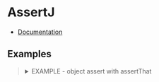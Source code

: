 # AssertJ
* [Documentation](https://assertj.github.io/doc/)

## Examples

> <details>
> <summary>EXAMPLE - object assert with assertThat</summary>
>
> From [amigoscode - software-testing](https://github.com/amigoscode/software-testing/tree/master)
> 
> ```java
> import org.junit.jupiter.api.Test;
> import org.springframework.beans.factory.annotation.Autowired;
> import org.springframework.boot.test.autoconfigure.orm.jpa.DataJpaTest;
> 
> import java.util.Optional;
> import java.util.UUID;
> 
> import static org.assertj.core.api.AssertionsForClassTypes.assertThat;
> 
> @DataJpaTest
> class CustomerRepositoryTest {
> 
>   @Autowired
>   private CustomerRepository underTest;
> 
>   @Test
>   void itShouldSelectCustomerByPhoneNumber() {
>     // Given
>     UUID id = UUID.randomUUID();
>     Customer customer = new Customer(id, "Bob", "0000");
> 
>     // When
>     underTest.save(customer);
> 
>     // Then
>     Optional<Customer> optionalCustomer = underTest.findById(id);
>     assertThat(optionalCustomer)
>         .isPresent()
>         .hasValueSatisfying(c -> {
> //          assertThat(c.getId()).isEqualTo(id);
> //          assertThat(c.getName()).isEqualTo("Bob");
> //          assertThat(c.getPhoneNumber()).isEqualTo("0000");
>           assertThat(c).isEqualToComparingFieldByField(customer);
>         });
>   }
> }
> ```
> </details>

